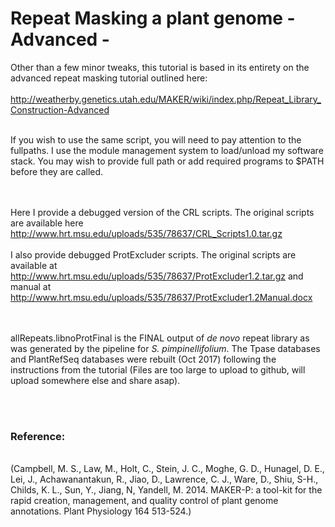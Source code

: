 # Repeat Masking a plant genome - Advanced -

Other than a few minor tweaks, this tutorial is based in its entirety on the advanced repeat masking tutorial outlined here:<br><br>
http://weatherby.genetics.utah.edu/MAKER/wiki/index.php/Repeat_Library_Construction-Advanced 

<br>If you wish to use the same script, you will need to pay attention to the fullpaths. I use the module management system to load/unload my software stack. You may wish to provide full path or add required programs to $PATH before they are called.

<br><br>
Here I provide a debugged version of the CRL scripts. The original scripts are available here http://www.hrt.msu.edu/uploads/535/78637/CRL_Scripts1.0.tar.gz
<br><br>
I also provide debugged ProtExcluder scripts. The original scripts are available at http://www.hrt.msu.edu/uploads/535/78637/ProtExcluder1.2.tar.gz and manual at http://www.hrt.msu.edu/uploads/535/78637/ProtExcluder1.2Manual.docx


<br><br>
allRepeats.libnoProtFinal is the FINAL output of <i>de novo</i> repeat library as was generated by the pipeline for <i>S. pimpinellifolium</i>. The Tpase databases and PlantRefSeq databases were rebuilt (Oct 2017) following the instructions from the tutorial (Files are too large to upload to github, will upload somewhere else and share asap).

<br><br><h3>Reference:</h3><br>
(Campbell, M. S., Law, M., Holt, C., Stein, J. C., Moghe, G. D., Hunagel, D. E., Lei, J., Achawanantakun, R., Jiao, D., Lawrence, C. J., Ware, D., Shiu, S-H., Childs, K. L., Sun, Y., Jiang, N, Yandell, M. 2014. MAKER-P: a tool-kit for the rapid creation, management, and quality control of plant genome annotations. Plant Physiology 164 513-524.)

